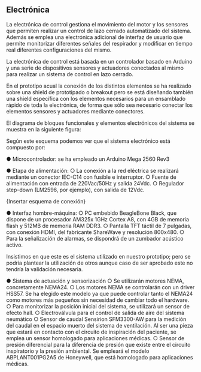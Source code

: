 ## Electrónica
La electrónica de control gestiona el movimiento del motor y los sensores que permiten realizar un control de lazo cerrado automatizado del sistema. Además se emplea una electrónica adicional de interfaz de usuario que permite monitorizar diferentes señales del respirador y modificar en tiempo real diferentes configuraciones del mismo.

La electrónica de control está basada en un controlador basado en Arduino y una serie de dispositivos sensores y actuadores conectados al mismo para realizar un sistema de control en lazo cerrado.

En el prototipo acual la conexión de los distintos elementos se ha realizado sobre una shield de prototipado o breakout pero se está diseñando también una shield específica con los elementos necesarios para un ensamblado rápido de toda la electrónica, de forma que sólo sea necesario conectar los elementos sensores y actuadores mediante conectores.

El diagrama de bloques funcionales y elementos electrónicos del sistema se muestra en la siguiente figura:


Según este esquema podemos ver que el sistema electrónico está compuesto por:

● Microcontrolador: se ha empleado un Arduino Mega 2560 Rev3

● Etapa de alimentación:
○ La conexión a la red eléctrica se realizará mediante un conector IEC-C14 con fusible e interruptor.
○ Fuente de alimentación con entrada de 220Vac/50Hz y salida 24Vdc.
○ Regulador step-down (LM2596, por ejemplo), con salida de 12Vdc.

{Insertar esquema de conexión}


● Interfaz hombre-máquina:
○ PC embebido BeagleBone Black, que dispone de un procesador AM325x 1GHz Cortex A8, con 4GB de memoria flash y 512MB de memoria RAM DDR3.
○ Pantalla TFT táctil de 7 pulgadas, con conexión HDMI, del fabricante ShareWave y resolución 800x480.
○ Para la señalización de alarmas, se dispondrá de un zumbador acústico activo.

Insistimos en que este es el sistema utilizado en nuestro prototipo; pero se podría plantear la utilización de otros aunque caso de ser aprobado este no tendría la validación necesaria.

● Sistema de actuación y sensorización
○ Se utilizarán motores NEMA, concretamente NEMA24.
○ Los motores NEMA se controlarán con un driver HSS57. Se ha elegido este modelo ya que puede controlar tanto el NEMA24 como motores más pequeños sin necesidad de cambiar todo el hardware.
○ Para monitorizar la posición inicial del sistema, se utilizará un sensor de efecto hall.
○ Electroválvula para el control de salida de aire del sistema neumático ○ Sensor de caudal Sensirion SFM3300-AW para la medición del caudal en el espacio muerto del sistema de ventilación. Al ser una pieza que estará en contacto con el circuito de inspiración del paciente, se emplea un sensor homologado para aplicaciones médicas.
○ Sensor de presión diferencial para la diferencia de presión que existe entre el circuito inspiratorio y la presión ambiental. Se empleará el modelo ABPLANT001PG2A5 de Honeywell, que está homologado para aplicaciones
médicas.